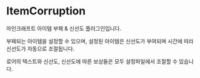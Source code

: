 # ItemCorruption

마인크래프트 아이템 부패 & 신선도 플러그인입니다.

부패되는 아이템을 설정할 수 있으며, 설정된 아이템은 신선도가 부여되며 시간에 따라 신선도가 자동으로 조절됩니다.

로어의 텍스트와 신선도, 신선도에 따른 보상들은 모두 설정파일에서 조절할 수 있습니다.
